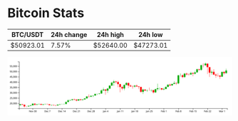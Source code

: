 # Bitcoin Stats

BTC/USDT|24h change|24h high|24h low|
|---|---|---|---|
|$50923.01|7.57%|$52640.00|$47273.01|

<img src="./chart.svg">
